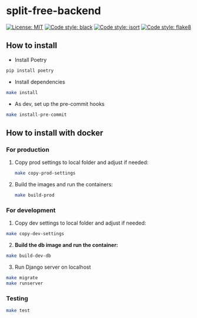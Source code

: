 # split-free-backend

[![License: MIT](https://img.shields.io/badge/License-MIT-yellow.svg)](
https://opensource.org/licenses/MIT
)
[![Code style: black](https://img.shields.io/badge/code%20style-black-000000.svg)](
https://github.com/psf/black
)
[![Code style: isort](https://img.shields.io/badge/code%20style-isort-%231674b1.svg)](
https://github.com/PyCQA/isort
)
[![Code style: flake8](https://img.shields.io/badge/code%20style-flake8-%231674b1.svg)](
https://github.com/PyCQA/flake8
)

## How to install

- Install Poetry

```bash
pip install poetry
```

- Install dependencies

```bash
make install
```

- As dev, set up the pre-commit hooks

```bash
make install-pre-commit
```

## How to install with docker

### For production

1. Copy prod settings to local folder and adjust if needed:

    ```bash
    make copy-prod-settings
    ```

2. Build the images and run the containers:

    ```bash
    make build-prod
    ```

### For development

1. Copy dev settings to local folder and adjust if needed:

```bash
make copy-dev-settings
```

2. **Build the db image and run the container:**

```bash
make build-dev-db
```

3. Run Django server on localhost

```bash
make migrate
make runserver
```

### Testing

```bash
make test
```
